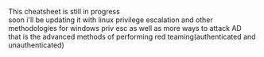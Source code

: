 This cheatsheet is still in progress<br>
soon i'll be updating it with linux privilege escalation and other methodologies for windows priv esc as well as more ways to attack AD<br>
that is the advanced methods of performing red teaming(authenticated and unauthenticated)<br>
